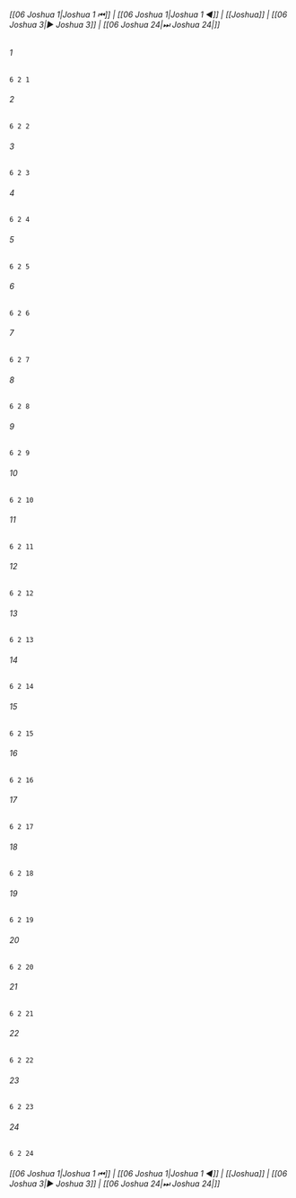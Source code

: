 
###### [[06 Joshua 1|Joshua 1 ⏮]] | [[06 Joshua 1|Joshua 1 ◀]] | [[Joshua]] | [[06 Joshua 3|▶ Joshua 3]] | [[06 Joshua 24|⏭ Joshua 24|]]

###### 1
``` verse
6 2 1 
```
###### 2
``` verse
6 2 2 
```
###### 3
``` verse
6 2 3 
```
###### 4
``` verse
6 2 4 
```
###### 5
``` verse
6 2 5 
```
###### 6
``` verse
6 2 6 
```
###### 7
``` verse
6 2 7 
```
###### 8
``` verse
6 2 8 
```
###### 9
``` verse
6 2 9 
```
###### 10
``` verse
6 2 10 
```
###### 11
``` verse
6 2 11 
```
###### 12
``` verse
6 2 12 
```
###### 13
``` verse
6 2 13 
```
###### 14
``` verse
6 2 14 
```
###### 15
``` verse
6 2 15 
```
###### 16
``` verse
6 2 16 
```
###### 17
``` verse
6 2 17 
```
###### 18
``` verse
6 2 18 
```
###### 19
``` verse
6 2 19 
```
###### 20
``` verse
6 2 20 
```
###### 21
``` verse
6 2 21 
```
###### 22
``` verse
6 2 22 
```
###### 23
``` verse
6 2 23 
```
###### 24
``` verse
6 2 24 
```

###### [[06 Joshua 1|Joshua 1 ⏮]] | [[06 Joshua 1|Joshua 1 ◀]] | [[Joshua]] | [[06 Joshua 3|▶ Joshua 3]] | [[06 Joshua 24|⏭ Joshua 24|]]

